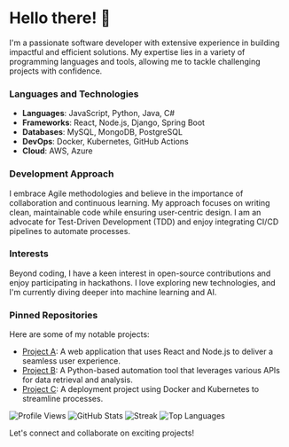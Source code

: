# Hello there! 👋

I'm a passionate software developer with extensive experience in building impactful and efficient solutions. My expertise lies in a variety of programming languages and tools, allowing me to tackle challenging projects with confidence. 

### Languages and Technologies
- **Languages**: JavaScript, Python, Java, C#
- **Frameworks**: React, Node.js, Django, Spring Boot
- **Databases**: MySQL, MongoDB, PostgreSQL
- **DevOps**: Docker, Kubernetes, GitHub Actions
- **Cloud**: AWS, Azure

### Development Approach
I embrace Agile methodologies and believe in the importance of collaboration and continuous learning. My approach focuses on writing clean, maintainable code while ensuring user-centric design. I am an advocate for Test-Driven Development (TDD) and enjoy integrating CI/CD pipelines to automate processes.

### Interests
Beyond coding, I have a keen interest in open-source contributions and enjoy participating in hackathons. I love exploring new technologies, and I'm currently diving deeper into machine learning and AI.

### Pinned Repositories
Here are some of my notable projects:
- [Project A](https://github.com/pordiseiriks304/project-a): A web application that uses React and Node.js to deliver a seamless user experience.
- [Project B](https://github.com/pordiseiriks304/project-b): A Python-based automation tool that leverages various APIs for data retrieval and analysis.
- [Project C](https://github.com/pordiseiriks304/project-c): A deployment project using Docker and Kubernetes to streamline processes.

![Profile Views](https://gpvc.arturio.dev/pordiseiriks304)
![GitHub Stats](https://github-readme-stats.vercel.app/api?username=pordiseiriks304&show_icons=true&theme=radical)
![Streak](https://github-readme-streak-stats.herokuapp.com/?user=pordiseiriks304&theme=radical)
![Top Languages](https://github-readme-stats.vercel.app/api/top-langs/?username=pordiseiriks304&layout=compact&theme=radical)

Let's connect and collaborate on exciting projects!
